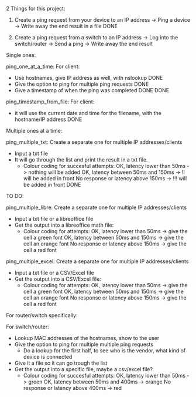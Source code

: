 2 Things for this project:

1. Create a ping request from your device to an IP address
-> Ping a device
-> Write away the end result in a file 
DONE


2. Create a ping request from a switch to an IP address
-> Log into the switch/router
-> Send a ping
-> Write away the end result

Single ones:

ping_one_at_a_time:
For client:
- Use hostnames, give IP address as well, with nslookup DONE
- Give the option to ping for multiple ping requests DONE
- Give a timestamp of when the ping was completed DONE
DONE

ping_timestamp_from_file:
For client:
- it will use the current date and time for the filename, with the hostname/IP address
DONE


Multiple ones at a time:

ping_multiple_txt:
Create a separate one for multiple IP addresses/clients
- Input a txt file
- It will go through the list and print the result in a txt file.
    - Colour coding for succesful attempts:
        OK, latency lower than 50ms -> nothing will be added
        OK, latency between 50ms and 150ms -> !! will be added in front
        No response or latency above 150ms -> !!! will be added in front
DONE

TO DO:

ping_multiple_libre:
Create a separate one for multiple IP addresses/clients
- Input a txt file or a libreoffice file
- Get the output into a libreoffice math file:
    - Colour coding for attempts:
        OK, latency lower than 50ms -> give the cell a green font
        OK, latency between 50ms and 150ms -> give the cell an orange font
        No response or latency above 150ms -> give the cell a red font

ping_multiple_excel:
Create a separate one for multiple IP addresses/clients
- Input a txt file or a CSV/Excel file
- Get the output into a CSV/Excel file:
    - Colour coding for attempts:
        OK, latency lower than 50ms -> give the cell a green font
        OK, latency between 50ms and 150ms -> give the cell an orange font
        No response or latency above 150ms -> give the cell a red font


For router/switch specifically:

For switch/router:
- Lookup MAC addresses of the hostnames, show to the user
- Give the option to ping for multiple multiple ping requests
    - Do a lookup for the first half, to see who is the vendor, what kind of device is connected
- Give it a file so it can go trough the list
- Get the output into a specific file, maybe a csv/excel file?
    - Colour coding for succesful attempts:
        OK, latency lower than 50ms -> green
        OK, latency between 50ms and 400ms -> orange
        No response or latency above 400ms -> red
